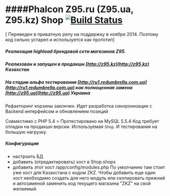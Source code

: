 ####Phalcon Z95.ru (Z95.ua, Z95.kz) Shop
[![Build Status](https://scrutinizer-ci.com/g/stanislav-web/Phalcon/badges/build.png?b=Test)](https://scrutinizer-ci.com/g/stanislav-web/Phalcon/build-status/Test)
=======

[ Переведен в приватную рeпу на поддержку в ноябре 2014. Поэтому код сильно устарел и используется как прототип]

##### Реализация highload брендовой сети магазинов Z95.
##### Реализован и запущен в продакшн [http://z95.kz](http://z95.kz) Казахстан
##### На стадии альфа тестирования [http://ru1.redumbrella.com.ua](http://ru1.redumbrella.com.ua) как полноценная замена [http://z95.ua](http://z95.ua) Украина

Рефакторинг корзины закончен.
Идет разработка синхронизации с Backend  интерфейсом и обновлением позиций

Совместимо с PHP 5.4 > 
Протестировано на MySQL 5.5.4 
Код требует отладки на продакшн версии. Используемая `Shop`. И тестирования на большую нагрузку.

##### Конфигурация
- настроить БД
- добавить (отредактировать) хост в Shop.shops
- добавить этот хост /app/config/modules.php
По умолчанию там стоит уже хост для Казахстана с кодом ZKZ.
Чтобы добавить еще один хост необходимо создать для него модуль или скопировать прежний и автозаменой заменить код текущего магазина "ZKZ" на свой желаемый.
